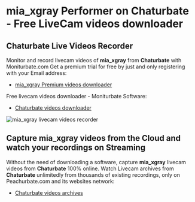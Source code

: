 # mia_xgray Performer on Chaturbate - Free LiveCam videos downloader

## Chaturbate Live Videos Recorder

Monitor and record livecam videos of **mia_xgray** from **Chaturbate** with Moniturbate.com
Get a premium trial for free by just and only registering with your Email address:
* [mia_xgray Premium videos downloader](https://moniturbate.com/request-demo-licence-key.html)

Free livecam videos downloader - Moniturbate Software:
* [Chaturbate videos downloader](https://moniturbate.com/moniturbate-download-software.html)

![mia_xgray livecam videos recorder](https://peachurnet.com/templates/moniturbate-software.png)


## Capture mia_xgray videos from the Cloud and watch your recordings on Streaming

Without the need of downloading a software, capture **mia_xgray** livecam videos from **Chaturbate** 100% online.
Watch Livecam archives from **Chaturbate** unlimitedly from thousands of existing recordings, only on Peachurbate.com and its websites network:
* [Chaturbate videos archives](https://peachurnet.com/)